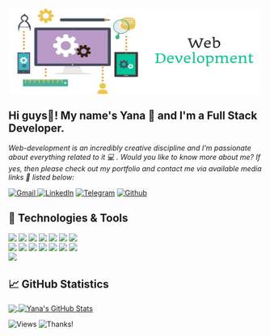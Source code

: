 <!-- [![Header](https://github.com/Yana-Filippova/Yana-Filippova/blob/main/readme_header.png.png"Header")]  -->

<img align="center" alt="" src="https://github.com/Yana-Filippova/Yana-Filippova/blob/main/readme_header.jpg" width="500px" height="171px"/> 

## Hi guys👋! My name's Yana 👧 and I'm a Full Stack Developer.                
<i>Web-development is an incredibly creative discipline and I'm passionate about everything related to it 💻 .
Would you like to know more about me? If yes, then please check out my portfolio and contact me via available media links 🚩 listed below:</i> 

<a href="mailto:yanafilippova20@gmail.com" rel="noopener noreferrer" target="_blank"><img alt="Gmail" src="https://img.shields.io/badge/Gmail-D14836?&logo=gmail&logoColor=white" /> </a><a href="https://www.linkedin.com/in/.../" rel="noopener noreferrer" target="_blank"><img alt="LinkedIn" src="https://img.shields.io/badge/linkedin-0077B5?&logo=linkedin&logoColor=white" /></a> <a href="https://t.me/IanaFilippova" rel="noopener noreferrer" target="_blank"><img alt="Telegram" src="https://img.shields.io/badge/Telegram-0088CC?logo=telegram&logoColor=white" /></a> <a href="https://github.com/Yana-Filippova" rel="noopener noreferrer" target="_blank"><img alt="Github" src="https://img.shields.io/badge/GitHub-333?logo=github&logoColor=white" /></a>  

  
## 🔧 Technologies & Tools

![](https://img.shields.io/badge/Code-HTML5-informational?style=flat&logo=htm&logoColor=white&color=3eaf76)
![](https://img.shields.io/badge/Style-CSS-informational?style=flat&logo=css3&logoColor=white&color=3eaf76)
![](https://img.shields.io/badge/Style-Sass-informational?style=flat&logo=Sass&logoColor=white&color=3eaf76)
![](https://img.shields.io/badge/Code-JavaScript-informational?style=flat&logo=JavaScript&logoColor=white&color=3eaf76)
![](https://img.shields.io/badge/Code-React-informational?style=flat&logo=react&logoColor=white&color=3eaf76)
![](https://img.shields.io/badge/Code-Redux-informational?style=flat&logo=Redux&logoColor=white&color=3eaf76)
![](https://img.shields.io/badge/Code-NodeJS-informational?style=flat&logo=nodejs&logoColor=white&color=3eaf76)
<br/>
![](https://img.shields.io/badge/Tools-Webpack-informational?style=flat&logo=Webpack&logoColor=white&color=3eaf76)
![](https://img.shields.io/badge/Tools-Parcel-informational?style=flat&logo=Percel&logoColor=white&color=3eaf76)
![](https://img.shields.io/badge/Tools-Handlebars-informational?style=flat&logo=Handlebars&logoColor=white&color=3eaf76)
![](https://img.shields.io/badge/Tools-AJAX-informational?style=flat&logo=AJAX&logoColor=white&color=3eaf76)
![](https://img.shields.io/badge/Tools-Netlify-informational?style=flat&logo=netlify&logoColor=white&color=3eaf76)
![](https://img.shields.io/badge/Tools-NPM-informational?style=flat&logo=npm&logoColor=white&color=3eaf76)
![](https://img.shields.io/badge/Tools-Jira-informational?style=flat&logo=Jira-Software&logoColor=white&color=3eaf76)
<br/>
![](https://img.shields.io/badge/Tools-GitBash-informational?style=flat&logo=GitBash&logoColor=white&color=3eaf76)

## &#x1f4c8; GitHub Statistics

<p><a href="https://github.com/Yana-Filippova/Yana-Filippova">
  <img align="center" src="https://github-readme-stats.vercel.app/api/top-langs/?username=Yana-Filippova&title_color=ffffff&show_icons=true&text_color=c9cacc&icon_color=2bbc8a&bg_color=1d1f21&langs_count=3" />
</a>
<a href="https://github.com/Yana-Filippova/Yana-Filippova">
  <img align="center" src="https://github-readme-stats.vercel.app/api?username=Yana-Filippova&show_icons=true&line_height=27&count_private=true&title_color=ffffff&text_color=c9cacc&icon_color=3eaf76&bg_color=1d1f21" alt="Yana's GitHub Stats" />
</a></p>


<!-- ## &#127937; Profile Visits  -->
![Views](https://komarev.com/ghpvc/?username=Yana-Filippova&color=3eaf76) ![Thanks!](https://img.shields.io/badge/Thanks%20for%20visiting-!-1EAEDB.svg?color=3eaf76)
       
